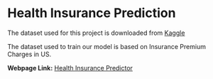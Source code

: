 # Health Insurance Prediction
The dataset used for this project is downloaded from [Kaggle](https://www.kaggle.com/datasets/teertha/ushealthinsurancedataset)

The dataset used to train our model is based on Insurance Premium Charges in US.      

**Webpage Link:** [Health Insurance Predictor](https://health-insurance-predictor-k19.streamlit.app/)
